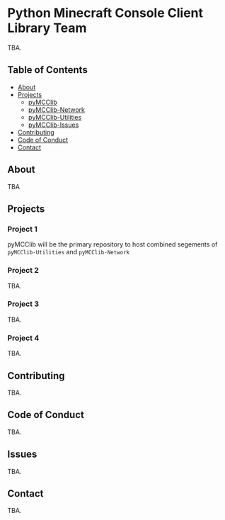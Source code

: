 # Python Minecraft Console Client Library Team
TBA.

## Table of Contents
<!--ts-->
   * [About](#about)
   * [Projects](#projects)
      * [pyMCClib](#project-1)
      * [pyMCClib-Network](#project-2)
      * [pyMCClib-Utilities](#project-3)
      * [pyMCClib-Issues](#project-4)
   * [Contributing](#contributing)
   * [Code of Conduct](#code-of-conduct)
   * [Contact](#contact)
<!--te-->

## About
TBA

## Projects
### Project 1
pyMCClib will be the primary repository to host combined segements of `pyMCClib-Utilities` and `pyMCClib-Network`
### Project 2
TBA.
### Project 3
TBA.
### Project 4
TBA.

## Contributing
TBA.

## Code of Conduct
TBA.

## Issues
TBA.

## Contact
TBA.
